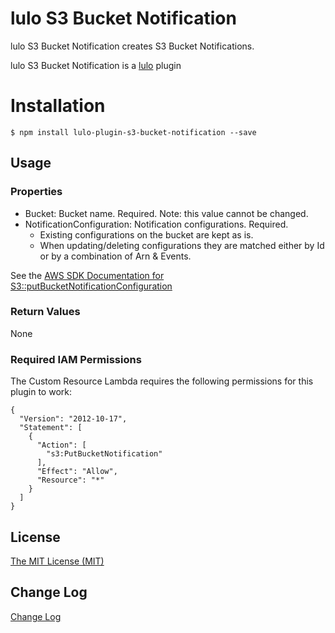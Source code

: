 # lulo S3 Bucket Notification

lulo S3 Bucket Notification creates S3 Bucket Notifications.

lulo S3 Bucket Notification is a [lulo](https://github.com/carlnordenfelt/lulo) plugin

# Installation
```
$ npm install lulo-plugin-s3-bucket-notification --save
```

## Usage
### Properties
* Bucket: Bucket name. Required. Note: this value cannot be changed.
* NotificationConfiguration: Notification configurations. Required.
    * Existing configurations on the bucket are kept as is.
    * When updating/deleting configurations they are matched either by Id or by a combination of Arn & Events. 

See the [AWS SDK Documentation for S3::putBucketNotificationConfiguration](http://docs.aws.amazon.com/AWSJavaScriptSDK/latest/AWS/S3.html#putBucketNotificationConfiguration-property)

### Return Values
None

### Required IAM Permissions
The Custom Resource Lambda requires the following permissions for this plugin to work:
```
{
  "Version": "2012-10-17",
  "Statement": [
    {
      "Action": [
        "s3:PutBucketNotification"
      ],
      "Effect": "Allow",
      "Resource": "*"
    }
  ]
}
```

## License
[The MIT License (MIT)](/LICENSE)

## Change Log
[Change Log](/CHANGELOG.md)
